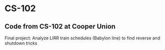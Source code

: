 # CS-102
## Code from CS-102 at Cooper Union
Final project: Analyze LIRR train schedules (Babylon line) to find reverse and shutdown tricks
